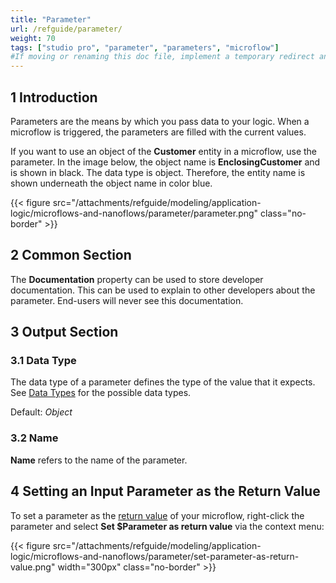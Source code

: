 ```yaml
---
title: "Parameter"
url: /refguide/parameter/
weight: 70
tags: ["studio pro", "parameter", "parameters", "microflow"]
#If moving or renaming this doc file, implement a temporary redirect and let the respective team know they should update the URL in the product. See Mapping to Products for more details.
---
```


## 1 Introduction

Parameters are the means by which you pass data to your logic. When a microflow is triggered, the parameters are filled with the current values.

If you want to use an object of the **Customer** entity in a microflow, use the parameter. In the image below, the object name is **EnclosingCustomer** and is shown in black. The data type is object. Therefore, the entity name is shown underneath the object name in color blue.

{{< figure src="/attachments/refguide/modeling/application-logic/microflows-and-nanoflows/parameter/parameter.png" class="no-border" >}}

## 2 Common Section

The **Documentation** property can be used to store developer documentation. This can be used to explain to other developers about the parameter. End-users will never see this documentation.

## 3 Output Section

### 3.1 Data Type

The data type of a parameter defines the type of the value that it expects. See [Data Types](/refguide/data-types/) for the possible data types.

Default: *Object*

### 3.2 Name

**Name** refers to the name of the parameter.

## 4 Setting an Input Parameter as the Return Value

To set a parameter as the [return value](/refguide/end-event/#return-value) of your microflow, right-click the parameter and select **Set $Parameter as return value** via the context menu:

{{< figure src="/attachments/refguide/modeling/application-logic/microflows-and-nanoflows/parameter/set-parameter-as-return-value.png" width="300px" class="no-border" >}}
